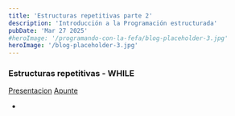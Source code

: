 ```yaml
---
title: 'Estructuras repetitivas parte 2'
description: 'Introducción a la Programación estructurada'
pubDate: 'Mar 27 2025'
#heroImage: '/programando-con-la-fefa/blog-placeholder-3.jpg'
heroImage: '/blog-placeholder-3.jpg'
---
```


### Estructuras repetitivas - WHILE
<a href="https://docs.google.com/presentation/d/1OQ4hEcdtt0nagIvh9XcLXXVI9t7gwLDVvxxIpkwLko8/" target="_blank">Presentacion</a>
<a href="https://docs.google.com/document/d/1YVk9wRmMfy-xVnlOTI90HIgMo5EK6HPjUUHUtBIh2xc/" target="_blank">Apunte</a>
- <a href="" target="_blank"></a>

